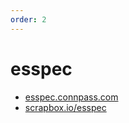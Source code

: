```yaml
---
order: 2
---
```


# esspec

- [esspec.connpass.com](https://esspec.connpass.com/)
- [scrapbox.io/esspec](https://scrapbox.io/esspec/)
